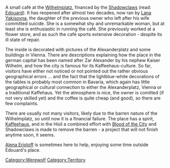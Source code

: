 A small café at the [Wilhelmplatz](Wilhelmplatz "wikilink"), financed by
the [Shadowclaws](Shadowclaws "wikilink") (read:
[Edouard](Edouard "wikilink")). It has reopened after almost two
decades, now ran by [Lana Yakisovna](Lana_Yakisovna "wikilink"), the
daughter of the previous owner who left after his wife committed
suicide. She is a somewhat shy and unremarkable woman, but at least she
is enthusiastic in running the café. She previously worked at a flower
store, and as such the café sports extensive decoration - despite its
ill state of repair.

The inside is decorated with pictures of the Alexanderplatz and some
buildings in Vienna. There are descriptions explaining how the place in
the german capital has been named after Zar Alexander by his nephew
Kaiser Wilhelm, and how the city is famous for its Kaffeehaus-culture.
So far, visitors have either not noticed or not pointed out the rather
obvious geographical errors ... and the fact that the lightblue-white
decorations of the tables is probably most common in Bavaria, which
again has little geographical or cultural connection to either the
Alexanderplatz, Vienna or a traditional Kaffehaus. Yet the atmosphere is
nice, the owner is comitted (if not very skilled yet) and the coffee is
quite cheap (and good), so there are few complaints.

There are usually not many visitors, likely due to the barren nature of
the Wilhelmplatz, so until now it is a financial failure. The place has
a spirit, [Kaffeehaus](Kaffeehaus "wikilink"), and in the Hisil a
combined effort with [Blood of the City](Blood_of_the_City "wikilink")
and Shadowclaws is made to remove the barren - a project that will not
finish anytime soon, it seems.

[Alena Eristoff](Alena_Eristoff "wikilink") is sometimes here to help,
enjoying some time outside Edouard's place.

[Category:Werewolf](Category:Werewolf "wikilink")
[Category:Territory](Category:Territory "wikilink")